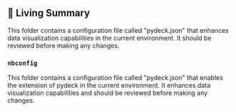 

<!-- Living README Summary -->
## 🌳 Living Summary

This folder contains a configuration file called "pydeck.json" that enhances data visualization capabilities in the current environment. It should be reviewed before making any changes.


### `nbconfig`

This folder contains a configuration file called "pydeck.json" that enables the extension of pydeck in the current environment. It enhances data visualization capabilities and should be reviewed before making any changes.

<!-- Living README Summary -->